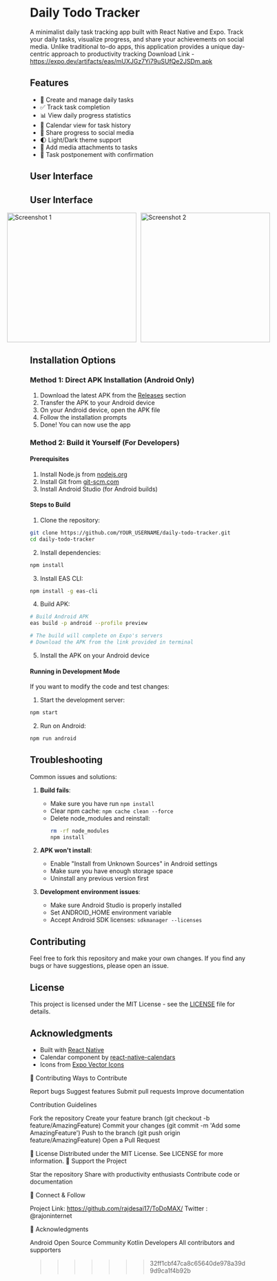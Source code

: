 # Daily Todo Tracker

A minimalist daily task tracking app built with React Native and Expo. Track your daily tasks, visualize progress, and share your achievements on social media. Unlike traditional to-do apps, this application provides a unique day-centric approach to productivity tracking
Download Link - https://expo.dev/artifacts/eas/mUXJGz7Yi79uSUfQe2JSDm.apk

## Features

- 📝 Create and manage daily tasks
- ✅ Track task completion
- 📊 View daily progress statistics
- 📅 Calendar view for task history
- 📱 Share progress to social media
- 🌓 Light/Dark theme support
- 📸 Add media attachments to tasks
- 🔄 Task postponement with confirmation

## User Interface

## User Interface

<div style="display: flex; justify-content: center; gap: 10px;">
  <img src="https://github.com/user-attachments/assets/b6cfb736-bd76-4bb7-9131-ff72cc7e9a38" alt="Screenshot 1" width="300">
  <img src="https://github.com/user-attachments/assets/5677bb9d-f91b-4f5b-80dd-be3a37e698ca" alt="Screenshot 2" width="300">
</div>

## Installation Options

### Method 1: Direct APK Installation (Android Only)

1. Download the latest APK from the [Releases](../../releases) section
2. Transfer the APK to your Android device
3. On your Android device, open the APK file
4. Follow the installation prompts
5. Done! You can now use the app

### Method 2: Build it Yourself (For Developers)

#### Prerequisites

1. Install Node.js from [nodejs.org](https://nodejs.org)
2. Install Git from [git-scm.com](https://git-scm.com)
3. Install Android Studio (for Android builds)

#### Steps to Build

1. Clone the repository:

```bash
git clone https://github.com/YOUR_USERNAME/daily-todo-tracker.git
cd daily-todo-tracker
```

2. Install dependencies:

```bash
npm install
```

3. Install EAS CLI:

```bash
npm install -g eas-cli
```

4. Build APK:

```bash
# Build Android APK
eas build -p android --profile preview

# The build will complete on Expo's servers
# Download the APK from the link provided in terminal
```

5. Install the APK on your Android device

#### Running in Development Mode

If you want to modify the code and test changes:

1. Start the development server:

```bash
npm start
```

2. Run on Android:

```bash
npm run android
```

## Troubleshooting

Common issues and solutions:

1. **Build fails**:
   - Make sure you have run `npm install`
   - Clear npm cache: `npm cache clean --force`
   - Delete node_modules and reinstall: 
     ```bash
     rm -rf node_modules
     npm install
     ```

2. **APK won't install**:
   - Enable "Install from Unknown Sources" in Android settings
   - Make sure you have enough storage space
   - Uninstall any previous version first

3. **Development environment issues**:
   - Make sure Android Studio is properly installed
   - Set ANDROID_HOME environment variable
   - Accept Android SDK licenses: `sdkmanager --licenses`

## Contributing

Feel free to fork this repository and make your own changes. If you find any bugs or have suggestions, please open an issue.

## License

This project is licensed under the MIT License - see the [LICENSE](LICENSE) file for details.

## Acknowledgments

- Built with [React Native](https://reactnative.dev/)
- Calendar component by [react-native-calendars](https://github.com/wix/react-native-calendars)
- Icons from [Expo Vector Icons](https://icons.expo.fyi)

🤝 Contributing
Ways to Contribute

Report bugs
Suggest features
Submit pull requests
Improve documentation

Contribution Guidelines

Fork the repository
Create your feature branch (git checkout -b feature/AmazingFeature)
Commit your changes (git commit -m 'Add some AmazingFeature')
Push to the branch (git push origin feature/AmazingFeature)
Open a Pull Request

📄 License
Distributed under the MIT License. See LICENSE for more information.
🌟 Support the Project

Star the repository
Share with productivity enthusiasts
Contribute code or documentation

🔗 Connect & Follow

Project Link: https://github.com/rajdesai17/ToDoMAX/
Twitter : @rajoninternet

🙏 Acknowledgments

Android Open Source Community
Kotlin Developers
All contributors and supporters
>>>>>>> 32ff1cbf47ca8c65640de978a39d9d9ca1f4b92b

